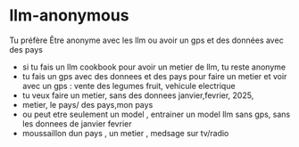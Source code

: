 # llm-anonymous
Tu préfère Être anonyme avec les llm ou avoir un gps et des données avec des pays
- si tu fais un llm cookbook pour avoir un metier de llm, tu reste anonyme
- tu fais un gps avec des donnees et des pays pour faire un metier et voir avec un gps : vente des legumes fruit, vehicule electrique
- tu veux faire un metier, sans des donnees janvier,fevrier, 2025, 
- metier, le pays/ des pays,mon pays
- ou peut etre seulement un model , entrainer un model llm sans gps, sans les donnees de janvier fevrier
- moussaillon dun pays , un metier , medsage sur tv/radio
